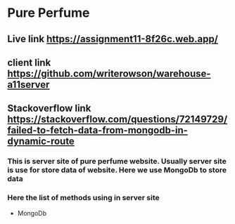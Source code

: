 # Pure Perfume

## Live link https://assignment11-8f26c.web.app/

## client link https://github.com/writerowson/warehouse-a11server
## Stackoverflow link https://stackoverflow.com/questions/72149729/failed-to-fetch-data-from-mongodb-in-dynamic-route

### This is server site of pure perfume website. Usually server site is use for store data of website.  Here we use MongoDb to store data 


### Here the list of methods using in server site

* MongoDb